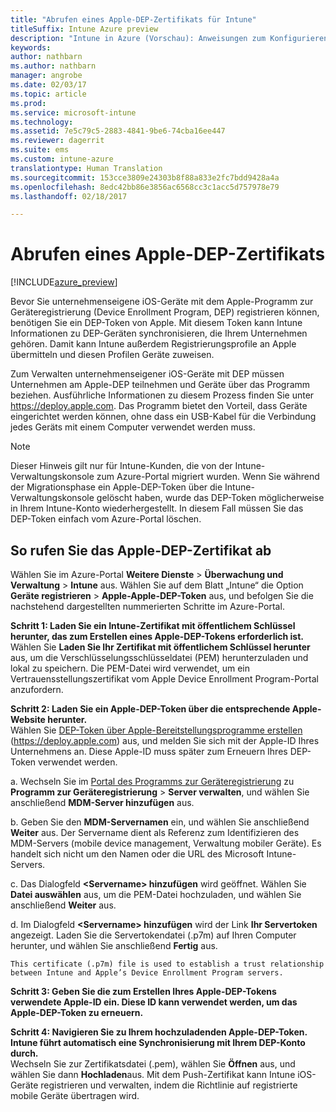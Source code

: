 ```yaml
---
title: "Abrufen eines Apple-DEP-Zertifikats für Intune"
titleSuffix: Intune Azure preview
description: "Intune in Azure (Vorschau): Anweisungen zum Konfigurieren und Hochladen eines MDM-Push-Zertifikats, das Voraussetzung für die Verwaltung von Apple-Geräten in Intune ist. "
keywords: 
author: nathbarn
ms.author: nathbarn
manager: angrobe
ms.date: 02/03/17
ms.topic: article
ms.prod: 
ms.service: microsoft-intune
ms.technology: 
ms.assetid: 7e5c79c5-2883-4841-9be6-74cba16ee447
ms.reviewer: dagerrit
ms.suite: ems
ms.custom: intune-azure
translationtype: Human Translation
ms.sourcegitcommit: 153cce3809e24303b8f88a833e2fc7bdd9428a4a
ms.openlocfilehash: 8edc42bb86e3856ac6568cc3c1acc5d757978e79
ms.lasthandoff: 02/18/2017

---
```


# <a name="get-an-apple-dep-certificate"></a>Abrufen eines Apple-DEP-Zertifikats

[!INCLUDE[azure_preview](../includes/azure_preview.md)]

Bevor Sie unternehmenseigene iOS-Geräte mit dem Apple-Programm zur Geräteregistrierung (Device Enrollment Program, DEP) registrieren können, benötigen Sie ein DEP-Token von Apple. Mit diesem Token kann Intune Informationen zu DEP-Geräten synchronisieren, die Ihrem Unternehmen gehören. Damit kann Intune außerdem Registrierungsprofile an Apple übermitteln und diesen Profilen Geräte zuweisen.

Zum Verwalten unternehmenseigener iOS-Geräte mit DEP müssen Unternehmen am Apple-DEP teilnehmen und Geräte über das Programm beziehen. Ausführliche Informationen zu diesem Prozess finden Sie unter https://deploy.apple.com. Das Programm bietet den Vorteil, dass Geräte eingerichtet werden können, ohne dass ein USB-Kabel für die Verbindung jedes Geräts mit einem Computer verwendet werden muss.

> [!NOTE]
> Dieser Hinweis gilt nur für Intune-Kunden, die von der Intune-Verwaltungskonsole zum Azure-Portal migriert wurden. Wenn Sie während der Migrationsphase ein Apple-DEP-Token über die Intune-Verwaltungskonsole gelöscht haben, wurde das DEP-Token möglicherweise in Ihrem Intune-Konto wiederhergestellt. In diesem Fall müssen Sie das DEP-Token einfach vom Azure-Portal löschen.

## <a name="steps-to-get-the-apple-dep-certificate"></a>So rufen Sie das Apple-DEP-Zertifikat ab
Wählen Sie im Azure-Portal **Weitere Dienste** > **Überwachung und Verwaltung** > **Intune** aus. Wählen Sie auf dem Blatt „Intune“ die Option **Geräte registrieren** > **Apple-Apple-DEP-Token** aus, und befolgen Sie die nachstehend dargestellten nummerierten Schritte im Azure-Portal.

**Schritt 1: Laden Sie ein Intune-Zertifikat mit öffentlichem Schlüssel herunter, das zum Erstellen eines Apple-DEP-Tokens erforderlich ist.**<br>
Wählen Sie **Laden Sie Ihr Zertifikat mit öffentlichem Schlüssel herunter** aus, um die Verschlüsselungsschlüsseldatei (PEM) herunterzuladen und lokal zu speichern. Die PEM-Datei wird verwendet, um ein Vertrauensstellungszertifikat vom Apple Device Enrollment Program-Portal anzufordern.

**Schritt 2: Laden Sie ein Apple-DEP-Token über die entsprechende Apple-Website herunter.**<br>
Wählen Sie [DEP-Token über Apple-Bereitstellungsprogramme erstellen](https://deploy.apple.com) (https://deploy.apple.com) aus, und melden Sie sich mit der Apple-ID Ihres Unternehmens an. Diese Apple-ID muss später zum Erneuern Ihres DEP-Token verwendet werden.

   a.  Wechseln Sie im [Portal des Programms zur Geräteregistrierung](https://deploy.apple.com) zu **Programm zur Geräteregistrierung** &gt; **Server verwalten**, und wählen Sie anschließend **MDM-Server hinzufügen** aus.

   b.  Geben Sie den **MDM-Servernamen** ein, und wählen Sie anschließend **Weiter** aus. Der Servername dient als Referenz zum Identifizieren des MDM-Servers (mobile device management, Verwaltung mobiler Geräte). Es handelt sich nicht um den Namen oder die URL des Microsoft Intune-Servers.

   c.  Das Dialogfeld **&lt;Servername&gt; hinzufügen** wird geöffnet. Wählen Sie **Datei auswählen** aus, um die PEM-Datei hochzuladen, und wählen Sie anschließend **Weiter** aus.

   d.  Im Dialogfeld **&lt;Servername&gt; hinzufügen** wird der Link **Ihr Servertoken** angezeigt. Laden Sie die Servertokendatei (.p7m) auf Ihren Computer herunter, und wählen Sie anschließend **Fertig** aus.

    This certificate (.p7m) file is used to establish a trust relationship between Intune and Apple’s Device Enrollment Program servers.

**Schritt 3: Geben Sie die zum Erstellen Ihres Apple-DEP-Tokens verwendete Apple-ID ein. Diese ID kann verwendet werden, um das Apple-DEP-Token zu erneuern.**

**Schritt 4: Navigieren Sie zu Ihrem hochzuladenden Apple-DEP-Token. Intune führt automatisch eine Synchronisierung mit Ihrem DEP-Konto durch.**<br>
Wechseln Sie zur Zertifikatsdatei (.pem), wählen Sie **Öffnen** aus, und wählen Sie dann **Hochladen**aus. Mit dem Push-Zertifikat kann Intune iOS-Geräte registrieren und verwalten, indem die Richtlinie auf registrierte mobile Geräte übertragen wird.

